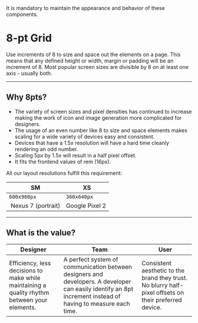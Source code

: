 <AlertWarning alertHeadline="Not modifiable">
It is mandatory to maintain the appearance and behavior of these components.
</AlertWarning>

# 8-pt Grid

Use increments of 8 to size and space out the elements on a page. This means that any defined height or width, margin or padding will be an increment of 8. Most popular screen sizes are divisible by 8 on at least one axis - usually both.

---

## Why 8pts?

- The variety of screen sizes and pixel densities has continued to increase making the work of icon and image generation more complicated for designers.
- The usage of an even number like 8 to size and space elements makes scaling for a wide variety of devices easy and consistent.
- Devices that have a 1.5x resolution will have a hard time cleanly rendering an odd number.
- Scaling 5px by 1.5x will result in a half pixel offset.
- It fits the frontend values of rem (16px).

All our layout resolutions fulfill this requirement:

| SM | XS |
|---|---|
| `600x960px` | `360x640px` |
| Nexus 7 (portrait) | Google Pixel 2 |

---

## What is the value?

| Designer | Team | User |
|---|---|---|
| Efficiency, less decisions to make while maintaining a quality rhythm between your elements.| A perfect system of communication between designers and developers. A developer can easily identify an 8pt increment instead of having to measure each time. | Consistent aesthetic to the brand they trust. No blurry half-pixel offsets on their preferred device. |
